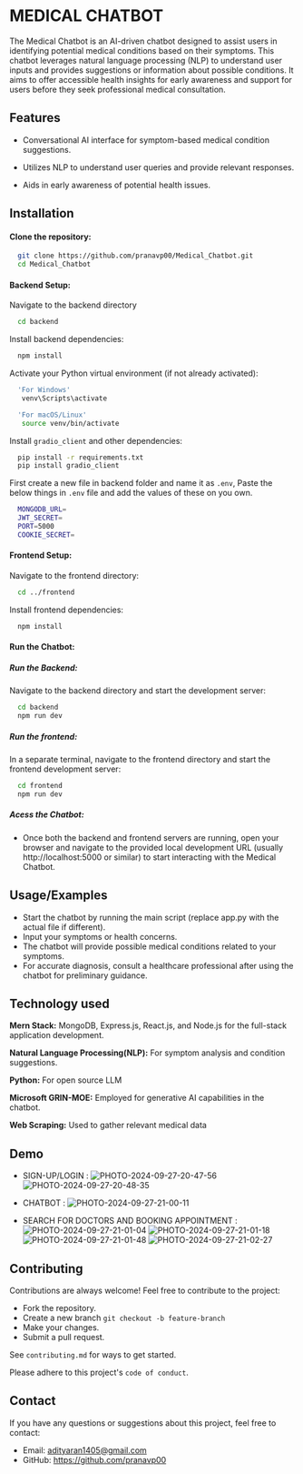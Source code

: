 
# MEDICAL CHATBOT

The Medical Chatbot is an AI-driven chatbot designed to assist users in identifying potential medical conditions based on their symptoms. This chatbot leverages natural language processing (NLP) to understand user inputs and provides suggestions or information about possible conditions. It aims to offer accessible health insights for early awareness and support for users before they seek professional medical consultation.

## Features

- Conversational AI interface for symptom-based medical condition suggestions.

- Utilizes NLP to understand user queries and provide relevant responses.
- Aids in early awareness of potential health issues.



## Installation

#### Clone the repository:
```bash
  git clone https://github.com/pranavp00/Medical_Chatbot.git
  cd Medical_Chatbot

```
#### Backend Setup:
Navigate to the backend directory
```bash
  cd backend

```
Install backend dependencies:
```bash
  npm install

```

Activate your Python virtual environment (if not already activated):
```bash
  'For Windows'
   venv\Scripts\activate

  'For macOS/Linux'
   source venv/bin/activate


```
Install `gradio_client` and other dependencies:
```bash
  pip install -r requirements.txt
  pip install gradio_client

```
First create a new file in backend folder and name it as `.env`, Paste the below things in `.env` file and add the values of these on you own.
```bash
  MONGODB_URL=
  JWT_SECRET=
  PORT=5000
  COOKIE_SECRET=

```
#### Frontend Setup:
Navigate to the frontend directory:
```bash
  cd ../frontend

```
Install frontend dependencies:
```bash
  npm install

```

#### Run the Chatbot:
##### Run the Backend:
Navigate to the backend directory and start the development server:
```bash
  cd backend
  npm run dev
```
##### Run the frontend:
In a separate terminal, navigate to the frontend directory and start the frontend development server:
```bash
  cd frontend
  npm run dev

```
##### Acess the Chatbot:
- Once both the backend and frontend servers are running, open your browser and navigate to the provided local development URL (usually http://localhost:5000 or similar) to start interacting with the Medical Chatbot.

## Usage/Examples


- Start the chatbot by running the main script (replace app.py with the actual file if different).
- Input your symptoms or health concerns.
- The chatbot will provide possible medical conditions related to your symptoms.
- For accurate diagnosis, consult a healthcare professional after using the chatbot for preliminary guidance.
## Technology used

**Mern Stack:** MongoDB, Express.js, React.js, and Node.js for the full-stack application development.

**Natural Language Processing(NLP):** For symptom analysis and condition suggestions.

**Python:** For open source LLM

**Microsoft GRIN-MOE:**  Employed for generative AI capabilities in the chatbot.

**Web Scraping:** Used to gather relevant medical data 

## Demo

- SIGN-UP/LOGIN :
  ![PHOTO-2024-09-27-20-47-56](https://github.com/user-attachments/assets/ded06632-0a6a-41f0-816b-36818181033c)
![PHOTO-2024-09-27-20-48-35](https://github.com/user-attachments/assets/5b6dc8dc-f35c-4b88-8dee-f28653843d2e)

- CHATBOT :
  ![PHOTO-2024-09-27-21-00-11](https://github.com/user-attachments/assets/7eea68a4-d826-460a-bc12-536d639478be)


- SEARCH FOR DOCTORS AND BOOKING APPOINTMENT :
  ![PHOTO-2024-09-27-21-01-04](https://github.com/user-attachments/assets/975554b0-e635-4aba-a434-5efece552f46)
![PHOTO-2024-09-27-21-01-18](https://github.com/user-attachments/assets/c3a04409-2109-4f1f-9cc2-76b8196d4d14)
![PHOTO-2024-09-27-21-01-48](https://github.com/user-attachments/assets/8789e39e-ba93-4d52-b479-a70406f12813)
![PHOTO-2024-09-27-21-02-27](https://github.com/user-attachments/assets/71fbe6e6-b215-4f89-b749-3754c08a540b)

  







## Contributing

Contributions are always welcome!
Feel free to contribute to the project:

- Fork the repository.
- Create a new branch `git checkout -b feature-branch`
- Make your changes.
- Submit a pull request.

See `contributing.md` for ways to get started.

Please adhere to this project's `code of conduct`.


## Contact
If you have any questions or suggestions about this project, feel free to contact:

- Email: adityaran1405@gmail.com
- GitHub: https://github.com/pranavp00
